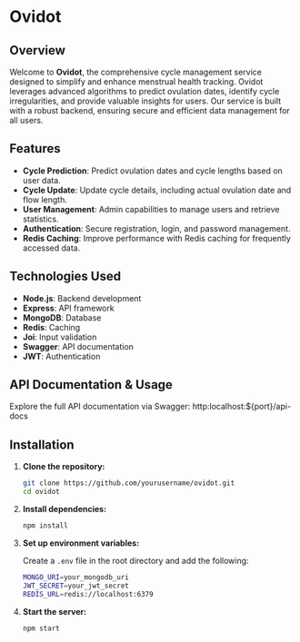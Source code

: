 # Ovidot

## Overview

Welcome to **Ovidot**, the comprehensive cycle management service designed to simplify and enhance menstrual health tracking. Ovidot leverages advanced algorithms to predict ovulation dates, identify cycle irregularities, and provide valuable insights for users. Our service is built with a robust backend, ensuring secure and efficient data management for all users.

## Features

- **Cycle Prediction**: Predict ovulation dates and cycle lengths based on user data.
- **Cycle Update**: Update cycle details, including actual ovulation date and flow length.
- **User Management**: Admin capabilities to manage users and retrieve statistics.
- **Authentication**: Secure registration, login, and password management.
- **Redis Caching**: Improve performance with Redis caching for frequently accessed data.

## Technologies Used

- **Node.js**: Backend development
- **Express**: API framework
- **MongoDB**: Database
- **Redis**: Caching
- **Joi**: Input validation
- **Swagger**: API documentation
- **JWT**: Authentication

## API Documentation & Usage

Explore the full API documentation via Swagger: http:localhost:${port}/api-docs

## Installation

1. **Clone the repository:**

    ```sh
    git clone https://github.com/yourusername/ovidot.git
    cd ovidot
    ```

2. **Install dependencies:**

    ```sh
    npm install
    ```

3. **Set up environment variables:**

    Create a `.env` file in the root directory and add the following:

    ```sh
    MONGO_URI=your_mongodb_uri
    JWT_SECRET=your_jwt_secret
    REDIS_URL=redis://localhost:6379
    ```

4. **Start the server:**

    ```sh
    npm start
    ```
